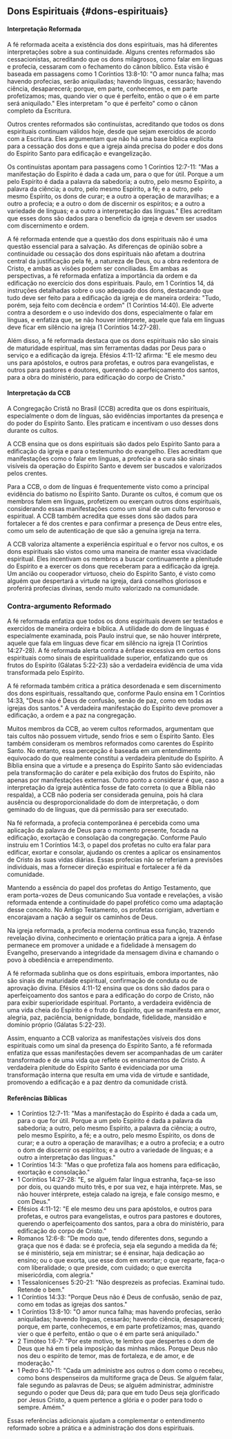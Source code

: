 ## Dons Espirituais {#dons-espirituais}

#### Interpretação Reformada
A fé reformada aceita a existência dos dons espirituais, mas há diferentes interpretações sobre a sua continuidade. Alguns crentes reformados são cessacionistas, acreditando que os dons milagrosos, como falar em línguas e profecia, cessaram com o fechamento do cânon bíblico. Esta visão é baseada em passagens como 1 Coríntios 13:8-10: "O amor nunca falha; mas havendo profecias, serão aniquiladas; havendo línguas, cessarão; havendo ciência, desaparecerá; porque, em parte, conhecemos, e em parte profetizamos; mas, quando vier o que é perfeito, então o que o é em parte será aniquilado." Eles interpretam "o que é perfeito" como o cânon completo da Escritura.

Outros crentes reformados são continuístas, acreditando que todos os dons espirituais continuam válidos hoje, desde que sejam exercidos de acordo com a Escritura. Eles argumentam que não há uma base bíblica explícita para a cessação dos dons e que a igreja ainda precisa do poder e dos dons do Espírito Santo para edificação e evangelização.

Os continuístas apontam para passagens como 1 Coríntios 12:7-11: "Mas a manifestação do Espírito é dada a cada um, para o que for útil. Porque a um pelo Espírito é dada a palavra da sabedoria; a outro, pelo mesmo Espírito, a palavra da ciência; a outro, pelo mesmo Espírito, a fé; e a outro, pelo mesmo Espírito, os dons de curar; e a outro a operação de maravilhas; e a outro a profecia; e a outro o dom de discernir os espíritos; e a outro a variedade de línguas; e a outro a interpretação das línguas." Eles acreditam que esses dons são dados para o benefício da igreja e devem ser usados com discernimento e ordem.

A fé reformada entende que a questão dos dons espirituais não é uma questão essencial para a salvação. As diferenças de opinião sobre a continuidade ou cessação dos dons espirituais não afetam a doutrina central da justificação pela fé, a natureza de Deus, ou a obra redentora de Cristo, e ambas as visões podem ser conciliadas. Em ambas as perspectivas, a fé reformada enfatiza a importância da ordem e da edificação no exercício dos dons espirituais. Paulo, em 1 Coríntios 14, dá instruções detalhadas sobre o uso adequado dos dons, destacando que tudo deve ser feito para a edificação da igreja e de maneira ordeira: "Tudo, porém, seja feito com decência e ordem" (1 Coríntios 14:40). Ele adverte contra a desordem e o uso indevido dos dons, especialmente o falar em línguas, e enfatiza que, se não houver intérprete, aquele que fala em línguas deve ficar em silêncio na igreja (1 Coríntios 14:27-28).

Além disso, a fé reformada destaca que os dons espirituais não são sinais de maturidade espiritual, mas sim ferramentas dadas por Deus para o serviço e a edificação da igreja. Efésios 4:11-12 afirma: "E ele mesmo deu uns para apóstolos, e outros para profetas, e outros para evangelistas, e outros para pastores e doutores, querendo o aperfeiçoamento dos santos, para a obra do ministério, para edificação do corpo de Cristo."

#### Interpretação da CCB
A Congregação Cristã no Brasil (CCB) acredita que os dons espirituais, especialmente o dom de línguas, são evidências importantes da presença e do poder do Espírito Santo. Eles praticam e incentivam o uso desses dons durante os cultos.

A CCB ensina que os dons espirituais são dados pelo Espírito Santo para a edificação da igreja e para o testemunho do evangelho. Eles acreditam que manifestações como o falar em línguas, a profecia e a cura são sinais visíveis da operação do Espírito Santo e devem ser buscados e valorizados pelos crentes.

Para a CCB, o dom de línguas é frequentemente visto como a principal evidência do batismo no Espírito Santo. Durante os cultos, é comum que os membros falem em línguas, profetizem ou exerçam outros dons espirituais, considerando essas manifestações como um sinal de um culto fervoroso e espiritual. A CCB também acredita que esses dons são dados para fortalecer a fé dos crentes e para confirmar a presença de Deus entre eles, como um selo de autenticação de que são a genuína igreja na terra.

A CCB valoriza altamente a experiência espiritual e o fervor nos cultos, e os dons espirituais são vistos como uma maneira de manter essa vivacidade espiritual. Eles incentivam os membros a buscar continuamente a plenitude do Espírito e a exercer os dons que receberam para a edificação da igreja. Um ancião ou cooperador virtuoso, cheio do Espírito Santo, é visto como alguém que despertará a virtude na igreja, dará conselhos gloriosos e proferirá profecias divinas, sendo muito valorizado na comunidade.

### Contra-argumento Reformado

A fé reformada enfatiza que todos os dons espirituais devem ser testados e exercidos de maneira ordeira e bíblica. A utilidade do dom de línguas é especialmente examinada, pois Paulo instrui que, se não houver intérprete, aquele que fala em línguas deve ficar em silêncio na igreja (1 Coríntios 14:27-28). A fé reformada alerta contra a ênfase excessiva em certos dons espirituais como sinais de espiritualidade superior, enfatizando que os frutos do Espírito (Gálatas 5:22-23) são a verdadeira evidência de uma vida transformada pelo Espírito.

A fé reformada também critica a prática desordenada e sem discernimento dos dons espirituais, ressaltando que, conforme Paulo ensina em 1 Coríntios 14:33, "Deus não é Deus de confusão, senão de paz, como em todas as igrejas dos santos." A verdadeira manifestação do Espírito deve promover a edificação, a ordem e a paz na congregação.

Muitos membros da CCB, ao verem cultos reformados, argumentam que tais cultos não possuem virtude, sendo frios e sem o Espírito Santo. Eles também consideram os membros reformados como carentes do Espírito Santo. No entanto, essa percepção é baseada em um entendimento equivocado do que realmente constitui a verdadeira plenitude do Espírito. A Bíblia ensina que a virtude e a presença do Espírito Santo são evidenciadas pela transformação do caráter e pela exibição dos frutos do Espírito, não apenas por manifestações externas. Outro ponto a considerar é que, caso a interpretação da igreja autêntica fosse de fato correta (o que a Bíblia não respalda), a CCB não poderia ser considerada genuína, pois há clara ausência ou desproporcionalidade do dom de interpretação, o dom geminado do de línguas, que dá permissão para ser executado.

Na fé reformada, a profecia contemporânea é percebida como uma aplicação da palavra de Deus para o momento presente, focada na edificação, exortação e consolação da congregação. Conforme Paulo instruiu em 1 Coríntios 14:3, o papel dos profetas no culto era falar para edificar, exortar e consolar, ajudando os crentes a aplicar os ensinamentos de Cristo às suas vidas diárias. Essas profecias não se referiam a previsões individuais, mas a fornecer direção espiritual e fortalecer a fé da comunidade.

Mantendo a essência do papel dos profetas do Antigo Testamento, que eram porta-vozes de Deus comunicando Sua vontade e revelações, a visão reformada entende a continuidade do papel profético como uma adaptação desse conceito. No Antigo Testamento, os profetas corrigiam, advertiam e encorajavam a nação a seguir os caminhos de Deus. 

Na igreja reformada, a profecia moderna continua essa função, trazendo revelação divina, conhecimento e orientação prática para a igreja. A ênfase permanece em promover a unidade e a fidelidade à mensagem do Evangelho, preservando a integridade da mensagem divina e chamando o povo à obediência e arrependimento.

A fé reformada sublinha que os dons espirituais, embora importantes, não são sinais de maturidade espiritual, confirmação de conduta ou de aprovação divina. Efésios 4:11-12 ensina que os dons são dados para o aperfeiçoamento dos santos e para a edificação do corpo de Cristo, não para exibir superioridade espiritual. Portanto, a verdadeira evidência de uma vida cheia do Espírito é o fruto do Espírito, que se manifesta em amor, alegria, paz, paciência, benignidade, bondade, fidelidade, mansidão e domínio próprio (Gálatas 5:22-23).

Assim, enquanto a CCB valoriza as manifestações visíveis dos dons espirituais como um sinal da presença do Espírito Santo, a fé reformada enfatiza que essas manifestações devem ser acompanhadas de um caráter transformado e de uma vida que reflete os ensinamentos de Cristo. A verdadeira plenitude do Espírito Santo é evidenciada por uma transformação interna que resulta em uma vida de virtude e santidade, promovendo a edificação e a paz dentro da comunidade cristã.

#### Referências Bíblicas

- 1 Coríntios 12:7-11: "Mas a manifestação do Espírito é dada a cada um, para o que for útil. Porque a um pelo Espírito é dada a palavra da sabedoria; a outro, pelo mesmo Espírito, a palavra da ciência; a outro, pelo mesmo Espírito, a fé; e a outro, pelo mesmo Espírito, os dons de curar; e a outro a operação de maravilhas; e a outro a profecia; e a outro o dom de discernir os espíritos; e a outro a variedade de línguas; e a outro a interpretação das línguas."
- 1 Coríntios 14:3: "Mas o que profetiza fala aos homens para edificação, exortação e consolação."
- 1 Coríntios 14:27-28: "E, se alguém falar língua estranha, faça-se isso por dois, ou quando muito três, e por sua vez, e haja intérprete. Mas, se não houver intérprete, esteja calado na igreja, e fale consigo mesmo, e com Deus."
- Efésios 4:11-12: "E ele mesmo deu uns para apóstolos, e outros para profetas, e outros para evangelistas, e outros para pastores e doutores, querendo o aperfeiçoamento dos santos, para a obra do ministério, para edificação do corpo de Cristo."
- Romanos 12:6-8: "De modo que, tendo diferentes dons, segundo a graça que nos é dada: se é profecia, seja ela segundo a medida da fé; se é ministério, seja em ministrar; se é ensinar, haja dedicação ao ensino; ou o que exorta, use esse dom em exortar; o que reparte, faça-o com liberalidade; o que preside, com cuidado; o que exercita misericórdia, com alegria."
- 1 Tessalonicenses 5:20-21: "Não desprezeis as profecias. Examinai tudo. Retende o bem."
- 1 Coríntios 14:33: "Porque Deus não é Deus de confusão, senão de paz, como em todas as igrejas dos santos."
- 1 Coríntios 13:8-10: "O amor nunca falha; mas havendo profecias, serão aniquiladas; havendo línguas, cessarão; havendo ciência, desaparecerá; porque, em parte, conhecemos, e em parte profetizamos; mas, quando vier o que é perfeito, então o que o é em parte será aniquilado."
- 2 Timóteo 1:6-7: "Por este motivo, te lembro que despertes o dom de Deus que há em ti pela imposição das minhas mãos. Porque Deus não nos deu o espírito de temor, mas de fortaleza, e de amor, e de moderação."
- 1 Pedro 4:10-11: "Cada um administre aos outros o dom como o recebeu, como bons despenseiros da multiforme graça de Deus. Se alguém falar, fale segundo as palavras de Deus; se alguém administrar, administre segundo o poder que Deus dá; para que em tudo Deus seja glorificado por Jesus Cristo, a quem pertence a glória e o poder para todo o sempre. Amém."

Essas referências adicionais ajudam a complementar o entendimento reformado sobre a prática e a administração dos dons espirituais.